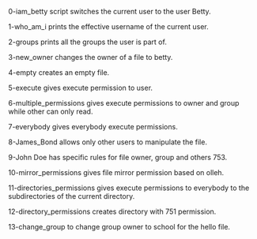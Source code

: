 0-iam_betty script switches the current user to the user Betty.

1-who_am_i prints the effective username of the current user.

2-groups prints all the groups the user is part of.

3-new_owner changes the owner of a file to betty.

4-empty creates an empty file.

5-execute gives execute permission to user.

6-multiple_permissions gives execute permissions to owner and group while other can only read.

7-everybody gives everybody execute permissions.

8-James_Bond allows only other users to manipulate the file. 

9-John Doe has specific rules for file owner, group and others 753.

10-mirror_permissions gives file mirror permission based on olleh.

11-directories_permissions gives execute permissions to everybody to the subdirectories of the current directory.

12-directory_permissions creates directory with 751 permission.

13-change_group to change group owner to school for the hello file.  
